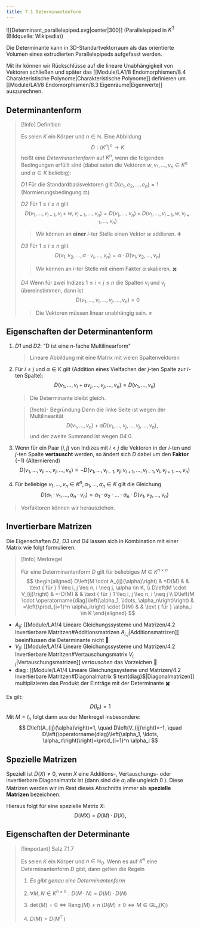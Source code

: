 ```yaml
---
title: 7.1 Determinantenform
---
```


![[Determinant_parallelepiped.svg|center|300]]
(Parallelepiped in $K^3$ (Bildquelle: Wikipedia))

Die Determinante kann in 3D-Standartvektorraum als das orientierte Volumen eines extrudierten Parallelepipeds aufgefasst werden.

Mit ihr können wir Rückschlüsse auf die lineare Unabhängigkeit von Vektoren schließen und später das [[Module/LA1/8 Endomorphismen/8.4 Charakteristische Polynome|Charakteristische Polynome]] definieren um [[Module/LA1/8 Endomorphismen/8.3 Eigenräume|Eigenwerte]] auszurechnen.

## Determinantenform

> [!info] Definition 
> 
> Es seien $K$ ein Körper und $n \in \mathbb{N}$. Eine Abbildung
> $$
> D:\left(K^n\right)^n \longrightarrow K
> $$
> heißt eine *Determinantenform* auf $K^n$, wenn die folgenden Bedingungen erfüllt sind (dabei seien die Vektoren $w, v_1, \ldots, v_n \in K^n$ und $\alpha \in K$ beliebig):
> 
> *D1* Für die Standardbasisvektoren gilt $D\left(e_1, e_2, \ldots, e_n\right)=1$ (Normierungsbedingung ⚖)
> 
> *D2* Für $1 \leq i \leq n$ gilt
> $$
> D\left(v_1, \ldots, v_{i-1}, v_i+w, v_{i+1}, \ldots, v_n\right)=D\left(v_1, \ldots, v_n\right)+D\left(v_1, \ldots, v_{i-1}, w, v_{i+1}, \ldots, v_n\right)
> $$
> > Wir können an **einer** $i$-ter Stelle einen Vektor $w$ addieren. ➕
> 
> *D3* Für $1 \leq i \leq n$ gilt
> $$
> D\left(v_1, v_2, \ldots, \alpha \cdot v_i, \ldots, v_n\right)=\alpha \cdot D\left(v_1, v_2, \ldots, v_n\right)
> $$
> > Wir können an $i$-ter Stelle mit einem Faktor $\alpha$ skalieren. ✖️
> 
> *D4* Wenn für zwei Indizes $1 \leq i<j \leq n$ die Spalten $v_i$ und $v_j$ übereinstimmen, dann ist
> $$
> D\left(v_1, \ldots, v_i, \ldots, v_j, \ldots, v_n\right)=0
> $$
> > Die Vektoren müssen linear unabhängig sein. ≠

## Eigenschaften der Determinantenform

1. *D1* und *D2*: "D ist eine $n$-fache Multilinearform"
   > Lineare Abbildung mit eine Matrix mit vielen Spaltenvektoren
   
2. Für $i \neq j$ und $\alpha \in K$ gilt (Addition eines Vielfachen der $j$-ten Spalte zur $i$-ten Spalte):
   $$
   D\left(v_1, \ldots, v_i+\alpha v_j, \ldots, v_j, \ldots, v_n\right)=D\left(v_1, \ldots, v_n\right)
   $$
   > Die Determinante bleibt gleich.

   > [!note]- Begründung
   > Denn die linke Seite ist wegen der Multilinearität
   > $$
   > D\left(v_1, \ldots, v_n\right)+\alpha D\left(v_1, \ldots, v_j, \ldots, v_j, \ldots, v_n\right),
   > $$
   > und der zweite Summand ist wegen *D4* $0$.

3. Wenn für ein Paar $(i, j)$ von Indizes mit $i<j$ die Vektoren in der $i$-ten und $j$-ten Spalte **vertauscht** werden, so ändert sich $D$ dabei um den **Faktor** $(-1)$
   (Alternierend)
   $$
   D\left(v_1, \ldots, v_i, \ldots, v_j, \ldots, v_n\right)=-D\left(v_1, \ldots, v_{i-1}, v_j, v_{i+1}, \ldots, v_{j-1}, v_i, v_{j+1}, \ldots, v_n\right)
   $$

4. Für beliebige $v_1, \ldots, v_n \in K^n, \alpha_1, \ldots, \alpha_n \in K$ gilt die Gleichung
   $$
   D\left(\alpha_1 \cdot v_1, \ldots, \alpha_n \cdot v_n\right)=\alpha_1 \cdot \alpha_2 \cdot \ldots \cdot \alpha_n \cdot D\left(v_1, v_2, \ldots, v_n\right)
   $$
> Vorfaktoren können wir herausziehen.

## Invertierbare Matrizen

Die Eigenschaften *D2*, *D3* und *D4* lassen sich in Kombination mit einer Matrix wie folgt formulieren:

> [!info] Merkregel 
> 
> Für eine Determinantenform $D$ gilt für beliebiges $M \in K^{n \times n}$
> $$
> \begin{aligned}
> D\left(M \cdot A_{ij}(\alpha)\right) & =D(M) & & \text { für } 1 \leq i, j \leq n, i \neq j, \alpha \in K, \\
> D\left(M \cdot V_{ij}\right) & =-D(M) & & \text { für } 1 \leq i, j \leq n, i \neq j \\
> D\left(M \cdot \operatorname{diag}\left(\alpha_1, \ldots, \alpha_n\right)\right) & =\left(\prod_{i=1}^n \alpha_i\right) \cdot D(M) & & \text { für } \alpha_i \in K
> \end{aligned}
> $$

- $A_{ij}$: [[Module/LA1/4 Lineare Gleichungssysteme und Matrizen/4.2 Invertierbare Matritzen#Additionsmatrizen $A_{i,j}$|Additionsmatrizen]] beeinflussen die Determinante nicht 🟰
- $V_{ij}$: [[Module/LA1/4 Lineare Gleichungssysteme und Matrizen/4.2 Invertierbare Matritzen#Vertauschungsmatrix $V_{i,j}$|Vertauschungsmatrizen]] *vertauschen* das Vorzeichen 🔄
- $\operatorname{diag}$: [[Module/LA1/4 Lineare Gleichungssysteme und Matrizen/4.2 Invertierbare Matritzen#Diagonalmatrix $ text{diag}$|Diagonalmatrizen]] multiplizieren das Produkt der Einträge mit der Determinante ✖️

Es gilt:
$$
D\left(I_n\right)=1
$$
Mit $M=I_n$ folgt dann aus der Merkregel insbesondere:
$$
D\left(A_{ij}(\alpha)\right)=1, \quad D\left(V_{ij}\right)=-1, \quad D\left(\operatorname{diag}\left(\alpha_1, \ldots, \alpha_n\right)\right)=\prod_{i=1}^n \alpha_i
$$

## Spezielle Matrizen

Speziell ist $D(X) \neq 0$, wenn $X$ eine Additions-, Vertauschungs- oder invertierbare Diagonalmatrix ist (dann sind die $\alpha_i$ alle ungleich 0 ). 
Diese Matrizen werden wir im Rest dieses Abschnitts immer als **spezielle Matrizen** bezeichnen.

Hieraus folgt für eine spezielle Matrix $X$:
$$
D(M X)=D(M) \cdot D(X),
$$

## Eigenschaften der Determinante

> [!important] Satz 7.1.7
> 
> Es seien $K$ ein Körper und $n \in \mathbb{N}_0$.
> Wenn es auf $K^n$ eine Determinantenform $D$ gibt, dann gelten die Regeln
> 
> 1. *Es gibt genau eine Determinantenform*
>    
> 2. $\forall M, N \in K^{n \times n}: D(M \cdot N)=D(M) \cdot D(N)$
> 
> 3. $\det(M)=0\iff \operatorname{Rang}(M)\neq n$ 
>    ($D(M) \neq 0 \Longleftrightarrow M \in \mathrm{GL}_n(K)$)
> 
> 4. $D(M)=D(M^\top)$
